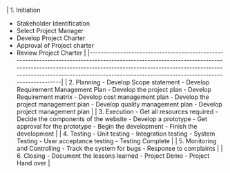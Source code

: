| 1. Initiation   
* Stakeholder Identification   
* Select Project Manager   
* Develop Project Charter   
* Approval of Project charter   
* Review Project Charter                                                                                                                               |
|----------------------------------------------------------------------------------------------------------------------------------------------------------------------------------------------------------------------------------------------------------------------------------------------|
| 2. Planning   - Develop Scope statement   - Develop Requirement Management Plan   - Develop the project plan   - Develop Requirement matrix   - Develop cost management plan   - Develop the project management plan   - Develop quality management plan   - Develop project management plan |
| 3. Execution   - Get all resources required   - Decide the components of the website   - Develop a prototype   - Get approval for the prototype   - Begin the development   - Finish the development                                                                                         |
| 4. Testing   - Unit testing   - Integration testing   - System Testing   - User acceptance testing   - Testing Complete                                                                                                                                                                      |
| 5. Monitoring and Controlling   - Track the system for bugs   - Response to complaints                                                                                                                                                                                                       |
| 6. Closing   - Document the lessons learned   - Project Demo   - Project Hand over                                                                                                                                                                                                           |
